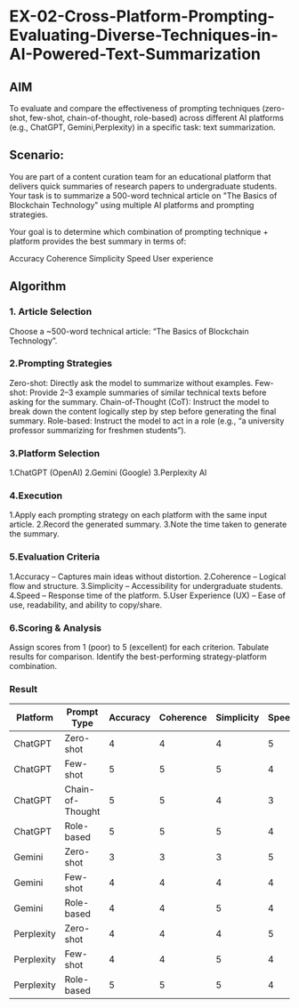 # EX-02-Cross-Platform-Prompting-Evaluating-Diverse-Techniques-in-AI-Powered-Text-Summarization

## AIM
To evaluate and compare the effectiveness of prompting techniques (zero-shot, few-shot, chain-of-thought, role-based) across different AI platforms (e.g., ChatGPT, Gemini,Perplexity) in a specific task: text summarization.

## Scenario:
You are part of a content curation team for an educational platform that delivers quick summaries of research papers to undergraduate students. Your task is to summarize a 500-word technical article on "The Basics of Blockchain Technology" using multiple AI platforms and prompting strategies.

Your goal is to determine which combination of prompting technique + platform provides the best summary in terms of:

Accuracy
Coherence
Simplicity
Speed
User experience

## Algorithm

### 1. Article Selection

Choose a ~500-word technical article: “The Basics of Blockchain Technology”.

### 2.Prompting Strategies

Zero-shot: Directly ask the model to summarize without examples.
Few-shot: Provide 2–3 example summaries of similar technical texts before asking for the summary.
Chain-of-Thought (CoT): Instruct the model to break down the content logically step by step before generating the final summary.
Role-based: Instruct the model to act in a role (e.g., “a university professor summarizing for freshmen students”).

### 3.Platform Selection

1.ChatGPT (OpenAI)
2.Gemini (Google)
3.Perplexity AI

### 4.Execution

1.Apply each prompting strategy on each platform with the same input article.
2.Record the generated summary.
3.Note the time taken to generate the summary.

### 5.Evaluation Criteria

1.Accuracy – Captures main ideas without distortion.
2.Coherence – Logical flow and structure.
3.Simplicity – Accessibility for undergraduate students.
4.Speed – Response time of the platform.
5.User Experience (UX) – Ease of use, readability, and ability to copy/share.

### 6.Scoring & Analysis

Assign scores from 1 (poor) to 5 (excellent) for each criterion.
Tabulate results for comparison.
Identify the best-performing strategy-platform combination.

### Result
| Platform   | Prompt Type      | Accuracy | Coherence | Simplicity | Speed | UX | **Total (/25)** |
| ---------- | ---------------- | -------- | --------- | ---------- | ----- | -- | --------------- |
| ChatGPT    | Zero-shot        | 4        | 4         | 4          | 5     | 5  | 22              |
| ChatGPT    | Few-shot         | 5        | 5         | 5          | 4     | 5  | **24**          |
| ChatGPT    | Chain-of-Thought | 5        | 5         | 4          | 3     | 5  | 22              |
| ChatGPT    | Role-based       | 5        | 5         | 5          | 4     | 5  | **24**          |
| Gemini     | Zero-shot        | 3        | 3         | 3          | 5     | 4  | 18              |
| Gemini     | Few-shot         | 4        | 4         | 4          | 4     | 4  | 20              |
| Gemini     | Role-based       | 4        | 4         | 5          | 4     | 4  | 21              |
| Perplexity | Zero-shot        | 4        | 4         | 4          | 5     | 4  | 21              |
| Perplexity | Few-shot         | 4        | 4         | 5          | 4     | 4  | 21              |
| Perplexity | Role-based       | 5        | 5         | 5          | 4     | 4  | **23**          |



